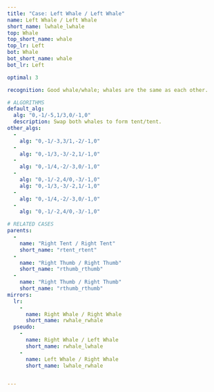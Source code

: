 ```yaml
---
title: "Case: Left Whale / Left Whale"
name: Left Whale / Left Whale
short_name: lwhale_lwhale
top: Whale
top_short_name: whale
top_lr: Left
bot: Whale
bot_short_name: whale
bot_lr: Left

optimal: 3

recognition: Good whale/whale; whales are the same as each other.

# ALGORITHMS
default_alg:
  alg: "0,-1/-5,1/3,0/-1,0"
  description: Swap both whales to form tent/tent.
other_algs:
  -
    alg: "0,-1/-3,3/1,-2/-1,0"
  -
    alg: "0,-1/3,-3/-2,1/-1,0"
  -
    alg: "0,-1/4,-2/-3,0/-1,0"
  -
    alg: "0,-1/-2,4/0,-3/-1,0"
    alg: "0,-1/3,-3/-2,1/-1,0"
  -
    alg: "0,-1/4,-2/-3,0/-1,0"
  -
    alg: "0,-1/-2,4/0,-3/-1,0"

# RELATED CASES
parents:
  -
    name: "Right Tent / Right Tent"
    short_name: "rtent_rtent"
  -
    name: "Right Thumb / Right Thumb"
    short_name: "rthumb_rthumb"
  -
    name: "Right Thumb / Right Thumb"
    short_name: "rthumb_rthumb"
mirrors:
  lr:
    -
      name: Right Whale / Right Whale
      short_name: rwhale_rwhale
  pseudo:
    -
      name: Right Whale / Left Whale
      short_name: rwhale_lwhale
    -
      name: Left Whale / Right Whale
      short_name: lwhale_rwhale


---
```


